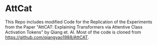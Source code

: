 # AttCat
This Repo includes modified Code for the Replication of the Experiments from the Paper "AttCAT: Explaining Transformers via Attentive Class Activation Tokens" by Qiang et. Al. Most of the code is cloned from https://github.com/qiangyao1988/AttCAT. 

